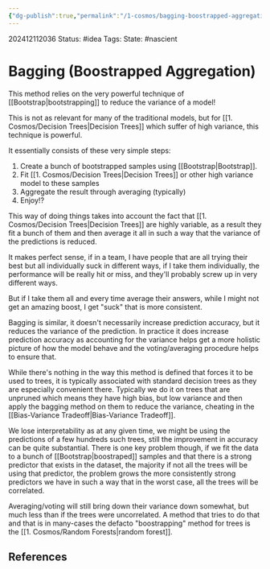 ```yaml
---
{"dg-publish":true,"permalink":"/1-cosmos/bagging-boostrapped-aggregation/","created":"2025-01-22T11:17:14.278-05:00","updated":"2024-12-13T08:41:03.416-05:00"}
---
```


202412112036
Status: #idea
Tags: 
State: #nascient
# Bagging (Boostrapped Aggregation)

This method relies on the very powerful technique of [[Bootstrap\|bootstrapping]] to reduce the variance of a model!

This is not as relevant for many of the traditional models, but for [[1. Cosmos/Decision Trees\|Decision Trees]] which suffer of high variance, this technique is powerful.

It essentially consists of these very simple steps:
1. Create a bunch of bootstrapped samples using [[Bootstrap\|Bootstrap]].
2. Fit [[1. Cosmos/Decision Trees\|Decision Trees]] or other high variance model to these samples
3. Aggregate the result through averaging (typically)
4. Enjoy!?

This way of doing things takes into account the fact that [[1. Cosmos/Decision Trees\|Decision Trees]] are highly variable, as a result they fit a bunch of them and then average it all in such a way that the variance of the predictions is reduced.

It makes perfect sense, if in a team, I have people that are all trying their best but all individually suck in different ways, if I take them individually, the performance will be really hit or miss, and they'll probably screw up in very different ways.

But if I take them all and every time average their answers, while I might not get an amazing boost, I get "suck" that is more consistent.

Bagging is similar, it doesn't necessarily increase prediction accuracy, but it reduces the variance of the prediction. In practice it does increase prediction accuracy as accounting for the variance helps get a more holistic picture of how the model behave and the voting/averaging procedure helps to ensure that.

While there's nothing in the way this method is defined that forces it to be used to trees, it is typically associated with standard decision trees as they are especially convenient there. Typically we do it on trees that are unpruned which means they have high bias, but low variance and then apply the bagging method on them to reduce the variance, cheating in the [[Bias-Variance Tradeoff\|Bias-Variance Tradeoff]]. 

We lose interpretability as at any given time, we might be using the predictions of a few hundreds such trees, still the improvement in accuracy can be quite substantial. There is one key problem though, if we fit the data to a bunch of [[Bootstrap\|boostraped]] samples and that there is a strong predictor that exists in the dataset, the majority if not all the trees will be using that predictor, the problem grows the more consistently strong predictors we have in such a way that in the worst case, all the trees will be correlated.

Averaging/voting will still bring down their variance down somewhat, but much less than if the trees were uncorrelated. A method that tries to do that and that is in many-cases the defacto "boostrapping" method for trees is the [[1. Cosmos/Random Forests\|random forest]].
## References
